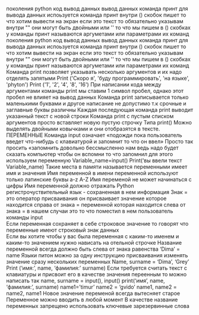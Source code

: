 поколения python 
код вывод данных 
вывод данных команда принт 
для вывода данных испоьзуется команда принт внутри () скобок пишет то что хотим вывести на экран 
если это текст то обязательно указывам внутри "" они могут быть двойными или ''
то что мы пишем в () скобках у команды принт называются аргуметами или параметрами их команд 
 поколения python код вывод данных вывод данных команда принт для вывода данных испоьзуется команда принт внутри () скобок пишет то что хотим вывести на экран если это текст то обязательно указывам внутри "" они могут быть двойными или '' то что мы пишем в () скобках у команды принт называются аргуметами или параметрами их команд
Команда print позволяет указывать несколько аргументов и их надо отделять запятыми
Print ('Скоро я', 'буду программировать', 'на языке', 'phyton')
Print ('1', '2', '4', '8', '16')
При написании кода между аргументами команды print мы ставим 1 символ пробел, однако этот пробел не влияет на вывод данных
Команда print записывается только маленькими буквами и другое написание не допустимо т.к срочные и заглавные буквы различны
Каждая последующая команда print выводит указанный текст с новой строки 
Команда print с пустым списком аргументов просто вставляет новую пустую строчку 
Типа print()
Можно выделять двойными ковычками и они отобразятся в тексте.
ПЕРЕМЕННЫЕ 
Команда input означает «подожди пока пользователь введет что-нибудь с клавиатурой и запомнит то что он ввел»
Просто так просить «запомнить довольно бессмысленно нам ведь надо будет сказать компьютер чтобы он вспомни то что запомнил для этого используем переменную 
Variable_name=input()
Print(‘вы ввели текст Variable_name)
Такие места в памяти называется переменными имеет имя и значения 
Имя переменной в имени переменной используют только латинские буквы a-z A-Z 
Имя переменой не может начинаться с цифры 
Имя переменной должно отражать 
Python регистрочуствительный язык - сохраненная в нем информация 
Знак = это оператор присваивания он присваивает значение которое находится справа от знака = переменной которая находится слева от знака = в нашем случаи это то что поместил в нем пользователь команды input  
Если переменная сохраняет в себе строковое значение то говорят что переменные имеют строковый знак данных  
Если вы хотите чтобы у вас была переменная с каким-то именем и каким-то значением нужно нависать на отельной строчке 
Название переменной всегда должно быть слева от знака равенства
‘Dima’ =  name
Языки питон можно за одну инструкцию присваивания изменять значение сразу нескольких переменных 
Name, surname = ‘Dima’, ‘Grey’
Print (‘имя:’, name, ‘фамилия:’ surname)
Если требуется считать текст с клавиатуры и присвоит его в качестве значения переенным то можно написать так 
name, surname = input(), input()
print(‘имя’, name, ‘фамилия:’, surname)
name1=’timur’
name2 = ‘gvido’
name1, name2 = name2, name1
Новое значение переменой всегда вытесняет старое
Переменное можно вводить в любой момент 
В качестве название переменных запрещено использовать ключевые зарезервинные слова




